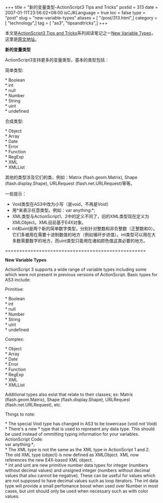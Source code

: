 +++
title = "新的变量类型-ActionScript3 Tips and Tricks"
postid = 313
date = 2007-01-11T23:56:02+08:00
isCJKLanguage = true
toc = false
type = "post"
slug = "new-variable-types"
aliases = [ "/post/313.html",]
category = [ "technology",]
tag = [ "as3", "tipsandtricks",]
+++


本文是[ActionScript3 Tips and
Tricks](http://www.kirupa.com/forum/showthread.php?t=223798)系列阅读笔记之一[New
Variable
Types](http://www.kirupa.com/forum/showthread.php?p=1879470#post1879470)，这里是[原文地址](http://www.kirupa.com/forum/showthread.php?p=1879470#post1879470)。

**新的变量类型**

ActionScript3支持更多的变量类型，基本的类型包括：

简单类型:

\* Boolean  
\* int  
\* null  
\* Number  
\* String  
\* uint  
\* undefined

合成类型:

\* Object  
\* Array  
\* Date  
\* Error  
\* Function  
\* RegExp  
\* XML  
\* XMLList

其他的类型涉及它们的类，例如：Matrix (flash.geom.Matrix), Shape
(flash.display.Shape), URLRequest (flash.net.URLRequest)等等。

一些提示：<!--more-->

-   Void类型在AS3中改为小写（是void，不再是Void）
-   用\*来表示任意类型。例如：var anything:\*;
-   XML类型与ActionScript1、2中的定义不同了，旧的XML类型现在定义为XMLObject。XML目前基于E4X对象。
-   int和uint是两个新的简单数字类型，分别针对整数和非负整数（正整数和0）。它们多被用在需要十进制数值的地方（例如循环步进值）。int类型可以用在大多数需要数字的地方，而uint类型只能用在诸如颜色值这类必要的地方。

==================================================

**New Variable Types**

ActionScript 3 supports a wide range of variable types including some
which were not present in previous versions of ActionScript. Basic types
for AS3 include:

Primitive:

\* Boolean  
\* int  
\* null  
\* Number  
\* String  
\* uint  
\* undefined

Complex:

\* Object  
\* Array  
\* Date  
\* Error  
\* Function  
\* RegExp  
\* XML  
\* XMLList

Additional types also exist that relate to their classes; ex: Matrix
(flash.geom.Matrix), Shape (flash.display.Shape), URLRequest
(flash.net.URLRequest), etc.

Things to note:

\* The special Void type has changed in AS3 to be lowercase (void not
Void)  
\* There's a new \* type that is used to represent any data type. This
should be used instead of ommitting typing information for your
variables.  
ActionScript Code:  
var anything:\*;  
\* The XML type is not the same as the XML type in ActionScript 1 and
2. The old XML type (object) is now defined as XMLObject. XML now
references the new E4X-based XML object.  
\* int and uint are new primitive number data types for integer
(numbers without decimal values) and unsigned integer (numbers without
decimal values that also cannot be negative). These can be useful for
values which are not supposed to have decimal values such as loop
iterators. The int data type will provide a small perfomance boost when
used over Number in most cases, but uint should only be used when
necessary such as with color values.

